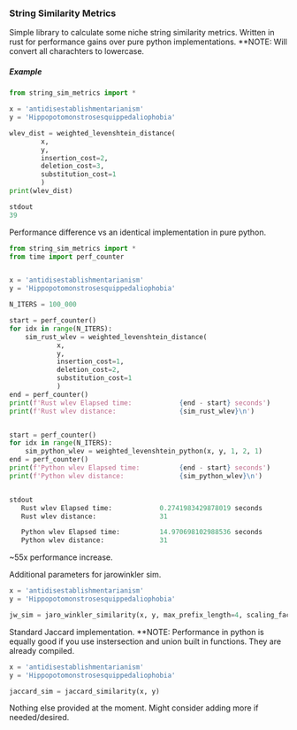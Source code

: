 <h3>String Similarity Metrics</h3>

Simple library to calculate some niche string similarity metrics. Written in rust
for performance gains over pure python implementations.
**NOTE: Will convert all charachters to lowercase.

<h5>Example</h5>

```python
from string_sim_metrics import *

x = 'antidisestablishmentarianism'
y = 'Hippopotomonstrosesquippedaliophobia'

wlev_dist = weighted_levenshtein_distance(
        x, 
        y, 
        insertion_cost=2, 
        deletion_cost=3,
        substitution_cost=1
        )
print(wlev_dist)

stdout
39
```


Performance difference vs an identical implementation in pure python.

```python
from string_sim_metrics import *
from time import perf_counter


x = 'antidisestablishmentarianism'
y = 'Hippopotomonstrosesquippedaliophobia'

N_ITERS = 100_000

start = perf_counter()
for idx in range(N_ITERS):
    sim_rust_wlev = weighted_levenshtein_distance(
            x, 
            y, 
            insertion_cost=1, 
            deletion_cost=2,
            substitution_cost=1
            )
end = perf_counter()
print(f'Rust wlev Elapsed time:            {end - start} seconds')
print(f'Rust wlev distance:                {sim_rust_wlev}\n')


start = perf_counter()
for idx in range(N_ITERS):
    sim_python_wlev = weighted_levenshtein_python(x, y, 1, 2, 1)
end = perf_counter()
print(f'Python wlev Elapsed time:          {end - start} seconds')
print(f'Python wlev distance:              {sim_python_wlev}\n')


stdout
   Rust wlev Elapsed time:            0.2741983429878019 seconds
   Rust wlev distance:                31

   Python wlev Elapsed time:          14.970698102988536 seconds
   Python wlev distance:              31
```

~55x performance increase.


Additional parameters for jarowinkler sim.

```python
x = 'antidisestablishmentarianism'
y = 'Hippopotomonstrosesquippedaliophobia'

jw_sim = jaro_winkler_similarity(x, y, max_prefix_length=4, scaling_factor=0.1)
```

Standard Jaccard implementation.
**NOTE: Performance in python is equally good if you use instersection and union built
        in functions. They are already compiled.
        
```python
x = 'antidisestablishmentarianism'
y = 'Hippopotomonstrosesquippedaliophobia'

jaccard_sim = jaccard_similarity(x, y)
```

Nothing else provided at the moment. Might consider adding more if needed/desired.
